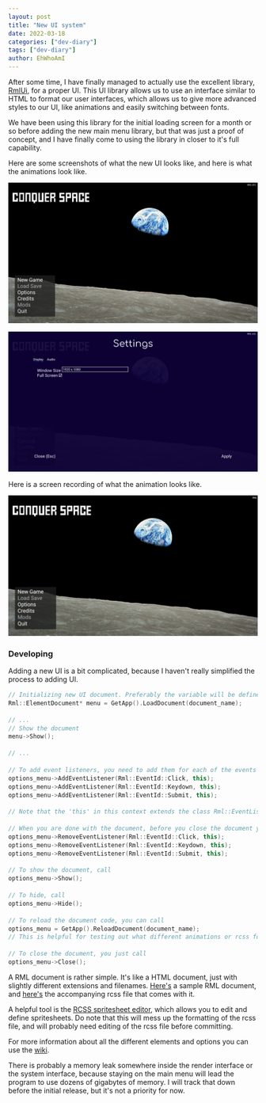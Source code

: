 ```yaml
---
layout: post
title: "New UI system"
date: 2022-03-18
categories: ["dev-diary"]
tags: ["dev-diary"]
author: EhWhoAmI
---
```


After some time, I have finally managed to actually use the excellent library, [RmlUi](https://github.com/mikke89/RmlUi), for a proper UI. This UI library allows us to use an interface similar to HTML to format our user interfaces, which allows us to give more advanced styles to our UI, like animations and easily switching between fonts.


We have been using this library for the initial loading screen for a month or so before adding the new main menu library, but that was just a proof of concept, and I have finally come to using the library in closer to it's full capability.


Here are some screenshots of what the new UI looks like, and here is what the animations look like.

![Main menu](/assets/media/2022/03/18/main-menu.png)

![Settings menu](/assets/media/2022/03/18/settings-window-screenshot.png)

Here is a screen recording of what the animation looks like.

![Main menu](/assets/media/2022/03/18/main-animation.gif)

### Developing
Adding a new UI is a bit complicated, because I haven't really simplified the process to adding UI.

```c++
// Initializing new UI document. Preferably the variable will be defined in the class.
Rml::ElementDocument* menu = GetApp().LoadDocument(document_name);

// ...
// Show the document
menu->Show();

// ...

// To add event listeners, you need to add them for each of the events you want to read
options_menu->AddEventListener(Rml::EventId::Click, this);
options_menu->AddEventListener(Rml::EventId::Keydown, this);
options_menu->AddEventListener(Rml::EventId::Submit, this);

// Note that the 'this' in this context extends the class Rml::EventListener.

// When you are done with the document, before you close the document you need to remove the listeners. I'm not sure why this is needed, but it's pretty 
options_menu->RemoveEventListener(Rml::EventId::Click, this);
options_menu->RemoveEventListener(Rml::EventId::Keydown, this);
options_menu->RemoveEventListener(Rml::EventId::Submit, this);

// To show the document, call
options_menu->Show();

// To hide, call
options_menu->Hide();

// To reload the document code, you can call
options_menu = GetApp().ReloadDocument(document_name);
// This is helpful for testing out what different animations or rcss formatting looks better.

// To close the document, you just call
options_menu->Close();
```

A RML document is rather simple. It's like a HTML document, just with slightly different extensions and filenames.
[Here's](https://github.com/Conquer-Space/Conquer-Space/blob/1b62f3db6987903fb6696804a4631b5425c14e33/binaries/data/core/gui/mainmenu.rml) a sample RML document, and [here's](https://github.com/Conquer-Space/Conquer-Space/blob/1b62f3db6987903fb6696804a4631b5425c14e33/binaries/data/core/gui/default.rcss) the accompanying rcss file that comes with it.

A helpful tool is the [RCSS spritesheet editor](https://github.com/svenvvv/rcss-sprite-ed), which allows you to edit and define spritesheets. Do note that this will mess up the formatting of the rcss file, and will probably need editing of the rcss file before committing.

For more information about all the different elements and options you can use the [wiki](https://mikke89.github.io/RmlUiDoc/index.html).

There is probably a memory leak somewhere inside the render interface or the system interface, because staying on the main menu will lead the program to use dozens of gigabytes of memory. I will track that down before the initial release, but it's not a priority for now.
